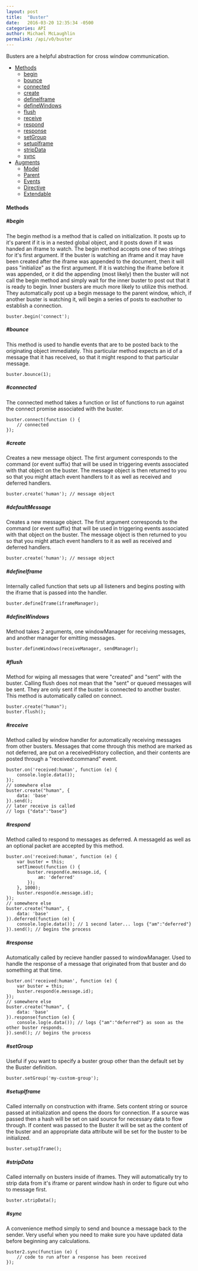 ```yaml
---
layout: post
title:  "Buster"
date:   2016-03-20 12:35:34 -0500
categories: API
author: Michael McLaughlin
permalink: /api/v0/buster
---
```


<p>Busters are a helpful abstraction for cross window communication.</p>
<ul class="list">
    <li class="left clear-left">
        <a href="#methods">Methods</a>
        <ul class="list nested-list">
            <li class="left clear-left"><a href="#methods_begin">begin</a></li>
            <li class="left clear-left"><a href="#methods_bounce">bounce</a></li>
            <li class="left clear-left"><a href="#methods_connected">connected</a></li>
            <li class="left clear-left"><a href="#methods_create">create</a></li>
            <li class="left clear-left"><a href="#methods_defineIframe">defineIframe</a></li>
            <li class="left clear-left"><a href="#methods_defineWindows">defineWindows</a></li>
            <li class="left clear-left"><a href="#methods_flush">flush</a></li>
            <li class="left clear-left"><a href="#methods_receive">receive</a></li>
            <li class="left clear-left"><a href="#methods_respond">respond</a></li>
            <li class="left clear-left"><a href="#methods_response">response</a></li>
            <li class="left clear-left"><a href="#methods_setGroup">setGroup</a></li>
            <li class="left clear-left"><a href="#methods_setupIframe">setupIframe</a></li>
            <li class="left clear-left"><a href="#methods_stripData">stripData</a></li>
            <li class="left clear-left"><a href="#methods_sync">sync</a></li>
        </ul>
    </li>
    <li class="left clear-left">
        <a href="javascript:void 0;">Augments</a>
        <ul class="list nested-list">
            <li class="left clear-left"><a href="/api/v0/model">Model</a></li>
            <li class="left clear-left"><a href="/api/v0/parent">Parent</a></li>
            <li class="left clear-left"><a href="/api/v0/events">Events</a></li>
            <li class="left clear-left"><a href="/api/v0/directive">Directive</a></li>
            <li class="left clear-left"><a href="/api/v0/extendable">Extendable</a></li>
        </ul>
    </li>
</ul>
<h4 id="methods" class="title-headline">Methods</h4>
<div id="methods_begin">
    <h5 class="title-headline">#begin</h5>
    <p>The begin method is a method that is called on initialization. It posts up to it's parent if it is in a nested global object, and it posts down if it was handed an iframe to watch. The begin method accepts one of two strings for it's first argument. If the buster is watching an iframe and it may have been created after the iframe was appended to the document, then it will pass "initialize" as the first argument. If it is watching the iframe before it was appended, or it did the appending (most likely) then the buster will not call the begin method and simply wait for the inner buster to post out that it is ready to begin. Inner busters are much more likely to utilize this method. They automatically post up a begin message to the parent window, which, if another buster is watching it, will begin a series of posts to eachother to establish a connection.</p>
    <pre class="code code-section" is="code-snippet"><code class="language-javascript">buster.begin('connect');</code></pre>
</div>
<div id="methods_bounce">
    <h5 class="title-headline">#bounce</h5>
    <p>This method is used to handle events that are to be posted back to the originating object immediately. This particular method expects an id of a message that it has received, so that it might respond to that particular message.</p>
    <pre class="code code-section" is="code-snippet"><code class="language-javascript">buster.bounce(1);</code></pre>
</div>
<div id="methods_connected">
    <h5 class="title-headline">#connected</h5>
    <p>The connected method takes a function or list of functions to run against the connect promise associated with the buster.</p>
    <pre class="code code-section" is="code-snippet"><code class="language-javascript">buster.connect(function () {
    // connected
});</code></pre>
</div>
<div id="methods_create">
    <h5 class="title-headline">#create</h5>
    <p>Creates a new message object. The first argument corresponds to the command (or event suffix) that will be used in triggering events associated with that object on the buster. The message object is then returned to you so that you might attach event handlers to it as well as received and deferred handlers.</p>
    <pre class="code code-section" is="code-snippet"><code class="language-javascript">buster.create('human'); // message object</code></pre>
</div>
<div id="methods_defaultMessage">
    <h5 class="title-headline">#defaultMessage</h5>
    <p>Creates a new message object. The first argument corresponds to the command (or event suffix) that will be used in triggering events associated with that object on the buster. The message object is then returned to you so that you might attach event handlers to it as well as received and deferred handlers.</p>
    <pre class="code code-section" is="code-snippet"><code class="language-javascript">buster.create('human'); // message object</code></pre>
</div>
<div id="methods_defineIframe">
    <h5 class="title-headline">#defineIframe</h5>
    <p>Internally called function that sets up all listeners and begins posting with the iframe that is passed into the handler.</p>
    <pre class="code code-section" is="code-snippet"><code class="language-javascript">buster.defineIframe(iframeManager);</code></pre>
</div>
<div id="methods_defineWindows">
    <h5 class="title-headline">#defineWindows</h5>
    <p>Method takes 2 arguments, one windowManager for receiving messages, and another manager for emitting messages.</p>
    <pre class="code code-section" is="code-snippet"><code class="language-javascript">buster.defineWindows(receiveManager, sendManager);</code></pre>
</div>
<div id="methods_flush">
    <h5 class="title-headline">#flush</h5>
    <p>Method for wiping all messages that were "created" and "sent" with the buster. Calling flush does not mean that the "sent" or queued messages will be sent. They are only sent if the buster is connected to another buster. This method is automatically called on connect.</p>
    <pre class="code code-section" is="code-snippet"><code class="language-javascript">buster.create("human");
buster.flush();</code></pre>
</div>
<div id="methods_receive">
    <h5 class="title-headline">#receive</h5>
    <p>Method called by window handler for automatically receiving messages from other busters. Messages that come through this method are marked as not deferred, are put on a receivedHistory collection, and their contents are posted through a "received:command" event.</p>
    <pre class="code code-section" is="code-snippet"><code class="language-javascript">buster.on('received:human', function (e) {
    console.log(e.data());
});
// somewhere else
buster.create("human", {
    data: 'base'
}).send();
// later receive is called
// logs {"data":"base"}</code></pre>
</div>
<div id="methods_respond">
    <h5 class="title-headline">#respond</h5>
    <p>Method called to respond to messages as deferred. A messageId as well as an optional packet are accepted by this method.</p>
    <pre class="code code-section" is="code-snippet"><code class="language-javascript">buster.on('received:human', function (e) {
    var buster = this;
    setTimeout(function () {
        buster.respond(e.message.id, {
            am: 'deferred'
        });
    }, 1000);
    buster.respond(e.message.id);
});
// somewhere else
buster.create("human", {
    data: 'base'
}).deferred(function (e) {
    console.log(e.data()); // 1 second later... logs {"am":"deferred"}
}).send(); // begins the process</code></pre>
</div>
<div id="methods_response">
    <h5 class="title-headline">#response</h5>
    <p>Automatically called by recieve handler passed to windowManager. Used to handle the response of a message that originated from that buster and do something at that time.</p>
    <pre class="code code-section" is="code-snippet"><code class="language-javascript">buster.on('received:human', function (e) {
    var buster = this;
    buster.respond(e.message.id);
});
// somewhere else
buster.create("human", {
    data: 'base'
}).response(function (e) {
    console.log(e.data()); // logs {"am":"deferred"} as soon as the other buster responds.
}).send(); // begins the process</code></pre>
</div>
<div id="methods_setGroup">
    <h5 class="title-headline">#setGroup</h5>
    <p>Useful if you want to specify a buster group other than the default set by the Buster definition.</p>
    <pre class="code code-section" is="code-snippet"><code class="language-javascript">buster.setGroup('my-custom-group');</code></pre>
</div>
<div id="methods_setupIframe">
    <h5 class="title-headline">#setupIframe</h5>
    <p>Called internally on construction with iframe. Sets content string or source passed at initialization and opens the doors for connection. If a source was passed then a hash will be set on said source for necessary data to flow through. If content was passed to the Buster it will be set as the content of the buster and an appropriate data attribute will be set for the buster to be initialized.</p>
    <pre class="code code-section" is="code-snippet"><code class="language-javascript">buster.setupIframe();</code></pre>
</div>
<div id="methods_stripData">
    <h5 class="title-headline">#stripData</h5>
    <p>Called internally on busters inside of iframes. They will automatically try to strip data from it's iframe or parent window hash in order to figure out who to message first.</p>
    <pre class="code code-section" is="code-snippet"><code class="language-javascript">buster.stripData();</code></pre>
</div>
<div id="methods_sync">
    <h5 class="title-headline">#sync</h5>
    <p>A convenience method simply to send and bounce a message back to the sender. Very useful when you need to make sure you have updated data before beginning any calculations.</p>
    <pre class="code code-section" is="code-snippet"><code class="language-javascript">buster2.sync(function (e) {
    // code to run after a response has been received
});</code></pre>
</div>